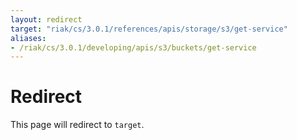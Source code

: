 ```yaml
---
layout: redirect
target: "riak/cs/3.0.1/references/apis/storage/s3/get-service"
aliases:
- /riak/cs/3.0.1/developing/apis/s3/buckets/get-service
---
```


# Redirect

This page will redirect to `target`.
